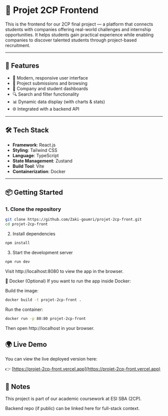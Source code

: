 # 🚀 Projet 2CP Frontend

This is the frontend for our 2CP final project — a platform that connects students with companies offering real-world challenges and internship opportunities. It helps students gain practical experience while enabling companies to discover talented students through project-based recruitment.

---

## 🧩 Features

- 🎨 Modern, responsive user interface
- 📄 Project submissions and browsing
- 🏢 Company and student dashboards
- 🔍 Search and filter functionality
- 📊 Dynamic data display (with charts & stats)
- 🌐 Integrated with a backend API

---

## 🛠️ Tech Stack

- **Framework**: React.js
- **Styling**: Tailwind CSS
- **Language**: TypeScript
- **State Management**: Zustand
- **Build Tool**: Vite
- **Containerization**: Docker

---

## 📦 Getting Started

### 1. Clone the repository

```bash
git clone https://github.com/Zaki-goumri/projet-2cp-front.git
cd projet-2cp-front
```
2. Install dependencies
```bash
npm install
```
3. Start the development server
```bash
npm run dev
```
Visit http://localhost:8080 to view the app in the browser.

🐳 Docker (Optional)
If you want to run the app inside Docker:

Build the image:
```bash
docker build -t projet-2cp-front .
```
Run the container:
```bash
docker run -p 80:80 projet-2cp-front
```
Then open http://localhost in your browser.

## 🌍 Live Demo

You can view the live deployed version here:

👉 [https://projet-2cp-front.vercel.app](https://projet-2cp-front.vercel.app) <!-- Replace with your actual URL if different -->


## 📌 Notes
This project is part of our academic coursework at ESI SBA (2CP).

Backend repo (if public) can be linked here for full-stack context.




